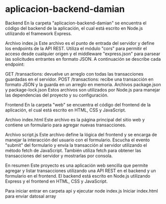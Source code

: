 # aplicacion-backend-damian

Backend
En la carpeta "aplicacion-backend-damian" se encuentra el código del backend de la aplicación, el cual está escrito en Node.js utilizando el framework Express.

Archivo index.js
Este archivo es el punto de entrada del servidor y define los endpoints de la API REST. Utiliza el módulo "cors" para permitir el acceso desde cualquier origen y el middleware "express.json" para parsear las solicitudes entrantes en formato JSON. A continuación se describe cada endpoint:

GET /transactions: devuelve un arreglo con todas las transacciones guardadas en el servidor.
POST /transactions: recibe una transacción en formato JSON y la guarda en un arreglo en memoria.
Archivos package.json y package-lock.json
Estos archivos son utilizados por Node.js para manejar las dependencias del proyecto y su configuración.

Frontend
En la carpeta "web" se encuentra el código del frontend de la aplicación, el cual está escrito en HTML, CSS y JavaScript.

Archivo index.html
Este archivo es la página principal del sitio web y contiene un formulario para agregar nuevas transacciones.

Archivo script.js
Este archivo define la lógica del frontend y se encarga de manejar la interacción del usuario con el formulario. Escucha el evento "submit" del formulario y envía la transacción al servidor utilizando el método fetch de JavaScript. También utiliza fetch para obtener las transacciones del servidor y mostrarlas por consola.

En resumen
Este proyecto es una aplicación web sencilla que permite agregar y listar transacciones utilizando una API REST en el backend y un formulario en el frontend. El backend está escrito en Node.js utilizando Express y el frontend en HTML, CSS y JavaScript.

Para iniciar entrar en carpeta api y ejecutar node index.js
Iniciar index.html para enviar datosal array

